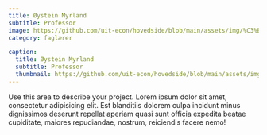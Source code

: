 ```yaml
---
title: Øystein Myrland
subtitle: Professor
image: https://github.com/uit-econ/hovedside/blob/main/assets/img/%C3%B8ystein.jpeg?raw=true
category: faglærer

caption:
  title: Øystein Myrland
  subtitle: Professor
  thumbnail: https://github.com/uit-econ/hovedside/blob/main/assets/img/%C3%B8ystein.jpeg?raw=true
---
```

Use this area to describe your project. Lorem ipsum dolor sit amet, consectetur adipisicing elit. Est blanditiis dolorem culpa incidunt minus dignissimos deserunt repellat aperiam quasi sunt officia expedita beatae cupiditate, maiores repudiandae, nostrum, reiciendis facere nemo!


